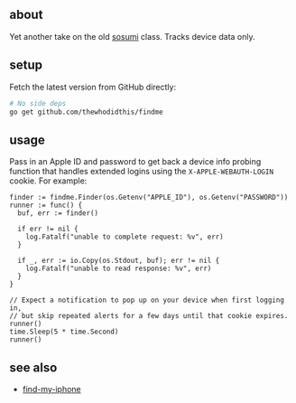## about

Yet another take on the old [sosumi](https://en.wikipedia.org/wiki/Sosumi) class. Tracks device data only.

## setup

Fetch the latest version from GitHub directly:

```sh
# No side deps
go get github.com/thewhodidthis/findme
```

## usage

Pass in an Apple ID and password to get back a device info probing function that handles extended logins using the `X-APPLE-WEBAUTH-LOGIN` cookie. For example:

```golang
finder := findme.Finder(os.Getenv("APPLE_ID"), os.Getenv("PASSWORD"))
runner := func() {
  buf, err := finder()

  if err != nil {
    log.Fatalf("unable to complete request: %v", err)
  }

  if _, err := io.Copy(os.Stdout, buf); err != nil {
    log.Fatalf("unable to read response: %v", err)
  }
}

// Expect a notification to pop up on your device when first logging in,
// but skip repeated alerts for a few days until that cookie expires.
runner()
time.Sleep(5 * time.Second)
runner()
```

## see also

- [find-my-iphone](https://github.com/matt-kruse/find-my-iphone)
